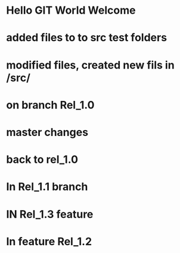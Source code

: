 # Hello GIT World Welcome
# added files to  to src test folders
# modified files, created new fils in /src/
# on branch Rel_1.0
# master changes
# back to rel_1.0
# In Rel_1.1 branch

# IN Rel_1.3 feature
# In feature Rel_1.2

